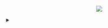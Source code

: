 <p align="center">
<a title="don't touch him?" href=https://file.garden/Zdu77rwq23DtX9qX/locked.gif><img src="https://file.garden/Zdu77rwq23DtX9qX/locked.gif"></a>
<p align="center">
<p align="center"><details>
<summary></summary>
  <p align="center">
<a title="brb" href=https://file.garden/Zdu77rwq23DtX9qX/science-biology.gif><img src="https://file.garden/Zdu77rwq23DtX9qX/science-biology.gif"></a>
<p align="center">
</details>
